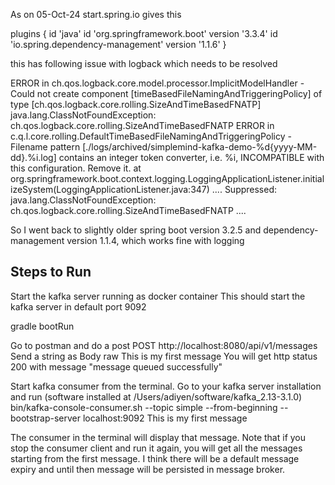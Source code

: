 As on 05-Oct-24 start.spring.io gives this 

plugins {
    id 'java'
    id 'org.springframework.boot' version '3.3.4'
    id 'io.spring.dependency-management' version '1.1.6'
}

this has following issue with logback which needs to be resolved

ERROR in ch.qos.logback.core.model.processor.ImplicitModelHandler - Could not create component [timeBasedFileNamingAndTriggeringPolicy] of type [ch.qos.logback.core.rolling.SizeAndTimeBasedFNATP] java.lang.ClassNotFoundException: ch.qos.logback.core.rolling.SizeAndTimeBasedFNATP
ERROR in c.q.l.core.rolling.DefaultTimeBasedFileNamingAndTriggeringPolicy - Filename pattern [./logs/archived/simplemind-kafka-demo-%d{yyyy-MM-dd}.%i.log] contains an integer token converter, i.e. %i, INCOMPATIBLE with this configuration. Remove it.
at org.springframework.boot.context.logging.LoggingApplicationListener.initializeSystem(LoggingApplicationListener.java:347)
....
Suppressed: java.lang.ClassNotFoundException: ch.qos.logback.core.rolling.SizeAndTimeBasedFNATP
....

So I went back to slightly older spring boot version 3.2.5
and dependency-management version 1.1.4, which works fine with logging

Steps to Run
-------------
Start the kafka server running as docker container
This should start the kafka server in default port 9092

gradle bootRun

Go to postman and do a post 
POST http://localhost:8080/api/v1/messages
Send a string as Body raw
This is my first message
You will get http status 200 with message "message queued successfully"

Start kafka consumer from the terminal. Go to your
kafka server installation and run (software installed at /Users/adiyen/software/kafka_2.13-3.1.0)
bin/kafka-console-consumer.sh --topic simple --from-beginning --bootstrap-server localhost:9092
This is my first message

The consumer in the terminal will display that message.
Note that if you stop the consumer client and run it again,
you will get all the messages starting from the first message. 
I think there will be a default message expiry and until then message
will be persisted in message broker.
